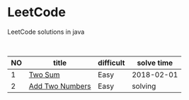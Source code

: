 # LeetCode
LeetCode solutions in java
<table>
 <thead>
  <th>NO</th>
  <th>title</th>
  <th>difficult</th>
  <th>solve time</th>
 </thead>
 <tbody>
  <tr>
   <td>1</td>
   <td><a href="https://leetcode.com/problems/two-sum/description/">Two Sum</a></td>
   <td>Easy</td>
   <td>2018-02-01</td>
  </tr>
  <tr>
   <td>2</td>
   <td><a href="https://leetcode.com/problems/two-sum/description/">Add Two Numbers</a></td>
   <td>Easy</td>
   <td>solving</td>
  </tr>
 </tbody>
  
</table>
